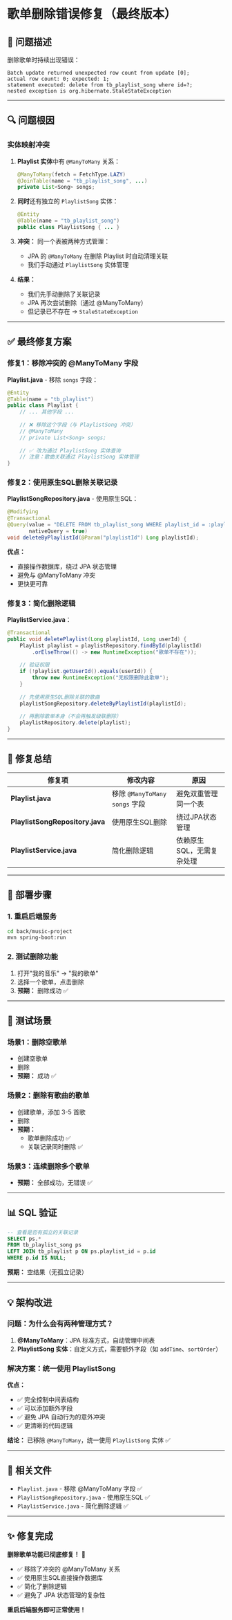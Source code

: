 # 歌单删除错误修复（最终版本）

## 🐛 问题描述

删除歌单时持续出现错误：
```
Batch update returned unexpected row count from update [0]; 
actual row count: 0; expected: 1; 
statement executed: delete from tb_playlist_song where id=?; 
nested exception is org.hibernate.StaleStateException
```

---

## 🔍 问题根因

### 实体映射冲突

1. **Playlist 实体**中有 `@ManyToMany` 关系：
   ```java
   @ManyToMany(fetch = FetchType.LAZY)
   @JoinTable(name = "tb_playlist_song", ...)
   private List<Song> songs;
   ```

2. **同时**还有独立的 `PlaylistSong` 实体：
   ```java
   @Entity
   @Table(name = "tb_playlist_song")
   public class PlaylistSong { ... }
   ```

3. **冲突：** 同一个表被两种方式管理：
   - JPA 的 `@ManyToMany` 在删除 Playlist 时自动清理关联
   - 我们手动通过 `PlaylistSong` 实体管理

4. **结果：** 
   - 我们先手动删除了关联记录
   - JPA 再次尝试删除（通过 @ManyToMany）
   - 但记录已不存在 → `StaleStateException`

---

## ✅ 最终修复方案

### 修复1：移除冲突的 @ManyToMany 字段

**Playlist.java** - 移除 `songs` 字段：

```java
@Entity
@Table(name = "tb_playlist")
public class Playlist {
    // ... 其他字段 ...
    
    // ❌ 移除这个字段（与 PlaylistSong 冲突）
    // @ManyToMany
    // private List<Song> songs;
    
    // ✅ 改为通过 PlaylistSong 实体查询
    // 注意：歌曲关联通过 PlaylistSong 实体管理
}
```

### 修复2：使用原生SQL删除关联记录

**PlaylistSongRepository.java** - 使用原生SQL：

```java
@Modifying
@Transactional
@Query(value = "DELETE FROM tb_playlist_song WHERE playlist_id = :playlistId", 
       nativeQuery = true)
void deleteByPlaylistId(@Param("playlistId") Long playlistId);
```

**优点：**
- 直接操作数据库，绕过 JPA 状态管理
- 避免与 @ManyToMany 冲突
- 更快更可靠

### 修复3：简化删除逻辑

**PlaylistService.java**：

```java
@Transactional
public void deletePlaylist(Long playlistId, Long userId) {
    Playlist playlist = playlistRepository.findById(playlistId)
        .orElseThrow(() -> new RuntimeException("歌单不存在"));
    
    // 验证权限
    if (!playlist.getUserId().equals(userId)) {
        throw new RuntimeException("无权限删除此歌单");
    }
    
    // 先使用原生SQL删除关联的歌曲
    playlistSongRepository.deleteByPlaylistId(playlistId);
    
    // 再删除歌单本身（不会再触发级联删除）
    playlistRepository.delete(playlist);
}
```

---

## 🔧 修复总结

| 修复项 | 修改内容 | 原因 |
|-------|---------|------|
| **Playlist.java** | 移除 `@ManyToMany songs` 字段 | 避免双重管理同一个表 |
| **PlaylistSongRepository.java** | 使用原生SQL删除 | 绕过JPA状态管理 |
| **PlaylistService.java** | 简化删除逻辑 | 依赖原生SQL，无需复杂处理 |

---

## 🚀 部署步骤

### 1. 重启后端服务

```bash
cd back/music-project
mvn spring-boot:run
```

### 2. 测试删除功能

1. 打开"我的音乐" → "我的歌单"
2. 选择一个歌单，点击删除
3. **预期：** 删除成功 ✅

---

## 🧪 测试场景

### 场景1：删除空歌单
- 创建空歌单
- 删除
- **预期：** 成功 ✅

### 场景2：删除有歌曲的歌单
- 创建歌单，添加 3-5 首歌
- 删除
- **预期：** 
  - 歌单删除成功 ✅
  - 关联记录同时删除 ✅

### 场景3：连续删除多个歌单
- **预期：** 全部成功，无错误 ✅

---

## 📊 SQL 验证

```sql
-- 查看是否有孤立的关联记录
SELECT ps.* 
FROM tb_playlist_song ps
LEFT JOIN tb_playlist p ON ps.playlist_id = p.id
WHERE p.id IS NULL;
```

**预期：** 空结果（无孤立记录）

---

## 💡 架构改进

### 问题：为什么会有两种管理方式？

1. **@ManyToMany**：JPA 标准方式，自动管理中间表
2. **PlaylistSong 实体**：自定义方式，需要额外字段（如 `addTime`、`sortOrder`）

### 解决方案：统一使用 PlaylistSong

**优点：**
- ✅ 完全控制中间表结构
- ✅ 可以添加额外字段
- ✅ 避免 JPA 自动行为的意外冲突
- ✅ 更清晰的代码逻辑

**结论：** 已移除 `@ManyToMany`，统一使用 `PlaylistSong` 实体 ✅

---

## 📝 相关文件

- `Playlist.java` - 移除 @ManyToMany 字段 ✅
- `PlaylistSongRepository.java` - 使用原生SQL ✅
- `PlaylistService.java` - 简化删除逻辑 ✅

---

## ✨ 修复完成

**删除歌单功能已彻底修复！** 🎉

- ✅ 移除了冲突的 @ManyToMany 关系
- ✅ 使用原生SQL直接操作数据库
- ✅ 简化了删除逻辑
- ✅ 避免了 JPA 状态管理的复杂性

**重启后端服务即可正常使用！**

